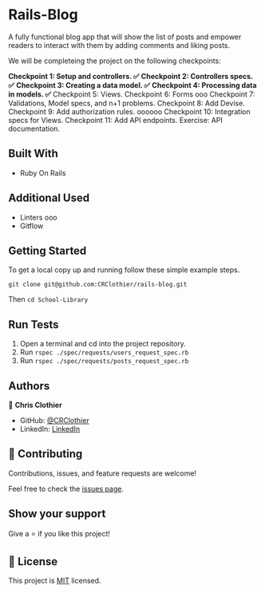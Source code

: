 # Rails-Blog

A fully functional blog app that will show the list of posts and empower readers to interact with them by adding comments and liking posts.

We will be completeing the project on the following checkpoints:

**Checkpoint 1: Setup and controllers. ✅**
**Checkpoint 2: Controllers specs. ✅**
**Checkpoint 3: Creating a data model. ✅**
**Checkpoint 4: Processing data in models. ✅**
Checkpoint 5: Views.
Checkpoint 6: Forms ooo
Checkpoint 7: Validations, Model specs, and n+1 problems.
Checkpoint 8: Add Devise.
Checkpoint 9: Add authorization rules. oooooo
Checkpoint 10: Integration specs for Views.
Checkpoint 11: Add API endpoints.
Exercise: API documentation.

## Built With

- Ruby On Rails

## Additional Used

- Linters ooo
- Gitflow


## Getting Started

To get a local copy up and running follow these simple example steps.

`git clone git@github.com:CRClothier/rails-blog.git `

Then `cd School-Library`

## Run Tests

1. Open a terminal and cd into the project repository.
2. Run `rspec ./spec/requests/users_request_spec.rb`
3. Run `rspec ./spec/requests/posts_request_spec.rb`

## Authors

👤 **Chris Clothier**

- GitHub: [@CRClothier](https://github.com/CRClothier)
- LinkedIn: [LinkedIn](https://www.linkedin.com/in/crclothier/)

## 🤝 Contributing

Contributions, issues, and feature requests are welcome!

Feel free to check the [issues page](../../issues/).

## Show your support

Give a ⭐️ if you like this project!

## 📝 License

This project is [MIT](./MIT.md) licensed.
